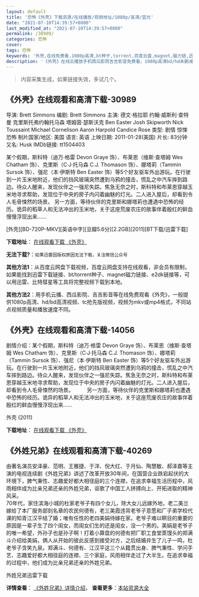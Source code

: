 ```yaml
---
layout: default
title: '恐怖《外壳》下载资源/在线播放/视频地址/1080p/高清/蓝光'
date: "2021-07-10T14:39:57+0800"
last_modified_at: "2021-07-10T14:39:57+0800"
permalink: /30989/
categories: 恐怖
cover:
tags: 恐怖
keywords: '外壳,在线免费看,1080p高清,bt种子,torrent,百度云盘,magnet,磁力链,迅雷下载资源'
description: '《外壳》在线云播放手机西瓜影院吉吉影音免费看，1080p高清bd/hd未删减完整版和tc抢先枪版，mkv/mp4格式，附带bt/torrent种子、magnet/磁力链、百度云盘、网盘资源迅雷下载链接'
---
```


>内容采集生成，如果链接失效，多试几个。


## 《外壳》在线观看和高清下载-30989

导演: Brett Simmons 编剧: Brett Simmons 主演: 德文·格拉耶 约翰·威斯利·查特曼 克里斯托弗约翰托马森 塔姆茵·瑟斯沃克 Ben Easter Josh Skipworth Nick Toussaint Michael Cornelison Aaron Harpold Candice Rose 类型: 剧情 惊悚 恐怖 制片国家/地区: 美国 语言: 英语 上映日期: 2011-01-28(美国) 片长: 83分钟 又名: Husk IMDb链接: tt1504403

某个假期，斯科特（迪万·格雷 Devon Graye 饰）、布莱恩（维斯·查塔姆 Wes Chatham 饰）、克里斯（C·J·托马森 C.J. Thomason 饰）、娜塔莉（Tammin Sursok 饰）、强尼（本·伊斯特 Ben Easter 饰）等5个好友驱车外出游玩。在行驶到一片玉米地附近，他们的挡风玻璃突然遭到乌鸦的撞击，慌乱之中汽车摔到路边。待众人醒来，发现伙伴之一强尼失踪。焦急无奈之时，斯科特和布莱恩穿越玉米地寻求帮助，发现位于中央的房子内闪着幽魅的灯光。二人进入屋后，却看到令人毛骨悚然的场景。 另一方面，等待伙伴的克里斯和娜塔莉也遭遇中恐怖的经历。诡异的稻草人和无法冲出的玉米地，关于这座荒废农庄的故事伴着殷红的鲜血慢慢浮现出来……


[外壳][BD-720P-MKV][英语中字][豆瓣5.6分][2.2GB][2011][BT下载/迅雷下载]

**下载地址**： [在线观看下载 《外壳》](https://www.btdx8.com/torrent/husk_2011.html) 


**无法下载?**：`如果迅雷因版权原因无法下载，关注微信公众号 `

**其他方法1**：从百度云网盘下载视频，百度云网盘支持在线观看，非会员有限制，如果能找到迅雷下载链接、bt/torrent种子、magnet磁力链接、e2dk链接等，可以用迅雷、比特彗星等工具将完整视频下载到本地。

**其他方法2**：用手机云播、西瓜影院、吉吉影音等在线免费观看《外壳》，一般提供1080p高清、hd/bd高清视频、tc抢先版视频，视频为mkv或mp4格式，不同站点视频质量和播放速度不同。


## 《外壳》在线观看和高清下载-14056

剧情介绍：某个假期，斯科特（迪万·格雷 Devon Graye 饰）、布莱恩（维斯·查塔姆 Wes Chatham 饰）、克里斯（C·J·托马森 C.J. Thomason 饰）、娜塔莉（Tammin Sursok 饰）、强尼（本·伊斯特 Ben Easter 饰）等5个好友驱车外出游玩。在行驶到一片玉米地附近，他们的挡风玻璃突然遭到乌鸦的撞击，慌乱之中汽车摔到路边。待众人醒来，发现伙伴之一强尼失踪。焦急无奈之时，斯科特和布莱恩穿越玉米地寻求帮助，发现位于中央的房子内闪着幽魅的灯光。二人进入屋后，却看到令人毛骨悚然的场景。  　　另一方面，等待伙伴的克里斯和娜塔莉也遭遇中恐怖的经历。诡异的稻草人和无法冲出的玉米地，关于这座荒废农庄的故事伴着殷红的鲜血慢慢浮现出来……


外壳 (2011)

**下载地址**： [在线观看下载 《外壳》](https://www.btbtdy.me/btdy/dy5446.html) 


## 《外姓兄弟》在线观看和高清下载-40269

由著名演员安泽豪、范明、王雅捷、于洋、倪大红、于月仙、陶慧敏、郝泽嘉等主演的电视连续剧《外姓兄弟》讲述了改革开放30年间，在国营企业跌宕起伏的大环境下，脾气秉性、志趣爱好都大相径庭的三个连襟，在追求幸福生活历程中，风雨相伴成为比亲兄弟还亲的外姓兄弟，讴歌了中国工人拼搏向上、开拓进取的精神风采。<br />70年代，家住滨海小城的杜家老爷子有四个女儿，除大女儿远嫁外地，老二美兰嫁给了本厂服务部刻名章的农民何德有，老三美霞违背老爷子意愿和厂子弟学校代课的知青江汉平结了婚；唯有任性的老四美娟待嫁在家。老爷子难以瞑目的重要的原因是一辈子生了四个闺女，而闺女们生的还是闺女，没一个男的。美娟是老爷子的唯一希望，外孙子也是孙子啊！打着小算盘的何德有把厂职工食堂蒸馒头的郑满斗介绍给美娟，俩人从开始的彼此反感到接受对方，之后结婚并生了儿子一鸣，杜老爷子含笑九泉。郑满斗、何德有、江汉平这三个从籍贯出身、脾气秉性、学问手艺、志趣爱好都大相径庭的连襟、三个家庭，风雨相伴走过了大半生。在追求幸福的过程中，他们成为比亲兄弟还亲的外姓兄弟。


外姓兄弟迅雷下载

**详情查看**： [《外姓兄弟》详情介绍](/movie/40269/)， **查看更多**：[本站资源大全](/movie/t/all/)

